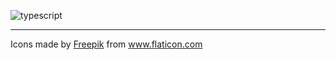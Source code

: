 ![typescript](https://user-images.githubusercontent.com/8418700/140951427-b8fcc101-691b-4c14-803d-661ca1f68c6e.png)


<hr/>
<div>Icons made by <a href="https://www.freepik.com" title="Freepik">Freepik</a> from <a href="https://www.flaticon.com/" title="Flaticon">www.flaticon.com</a></div>



